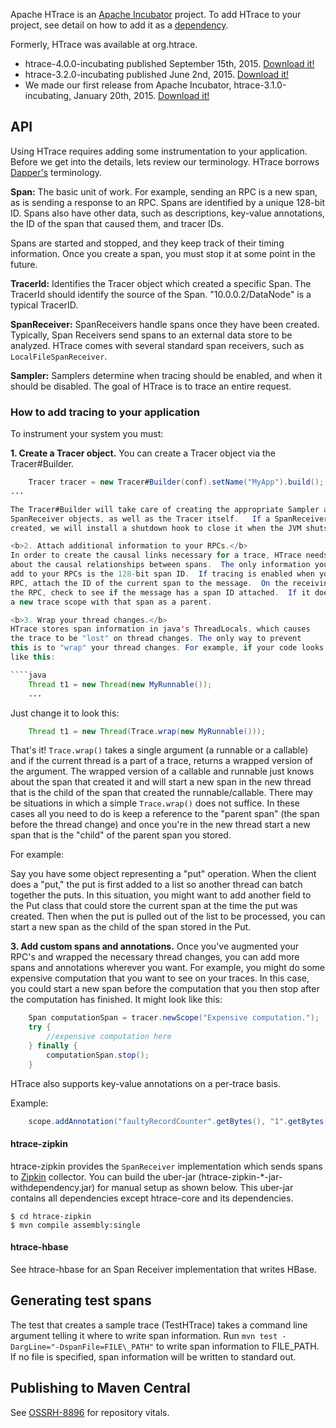<!---
  Licensed under the Apache License, Version 2.0 (the "License");
  you may not use this file except in compliance with the License.
  You may obtain a copy of the License at

   http://www.apache.org/licenses/LICENSE-2.0

  Unless required by applicable law or agreed to in writing, software
  distributed under the License is distributed on an "AS IS" BASIS,
  WITHOUT WARRANTIES OR CONDITIONS OF ANY KIND, either express or implied.
  See the License for the specific language governing permissions and
  limitations under the License. See accompanying LICENSE file.
-->

Apache HTrace is an <a href="http://htrace.incubator.apache.org">Apache Incubator</a>
project. To add HTrace to your project, see detail on how to add it as a
<a href="dependency-info.html">dependency</a>.

Formerly, HTrace was available at org.htrace.

* htrace-4.0.0-incubating published September 15th, 2015. [Download it!](http://www.apache.org/dyn/closer.cgi/incubator/htrace/)
* htrace-3.2.0-incubating published June 2nd, 2015. [Download it!](http://www.apache.org/dyn/closer.cgi/incubator/htrace/)
* We made our first release from Apache Incubator, htrace-3.1.0-incubating, January 20th, 2015. [Download it!](http://www.apache.org/dyn/closer.cgi/incubator/htrace/)


API
---
Using HTrace requires adding some instrumentation to your application.
Before we get into the details, lets review our terminology.  HTrace
borrows [Dapper's](http://research.google.com/pubs/pub36356.html)
terminology.

<b>Span:</b> The basic unit of work. For example, sending an RPC is a new span,
as is sending a response to an RPC.  Spans are identified by a unique 128-bit
ID.  Spans also have other data, such as descriptions, key-value annotations,
the ID of the span that caused them, and tracer IDs.

Spans are started and stopped, and they keep track of their timing
information.  Once you create a span, you must stop it at some point
in the future.

<b>TracerId:</b> Identifies the Tracer object which created a specific Span.
The TracerId should identify the source of the Span.  "10.0.0.2/DataNode" is a
typical TracerID.

<b>SpanReceiver:</b> SpanReceivers handle spans once they have been created.
Typically, Span Receivers send spans to an external data store to be
analyzed.  HTrace comes with several standard span receivers, such as
`LocalFileSpanReceiver`.

<b>Sampler:</b> Samplers determine when tracing should be enabled, and when it
should be disabled.   The goal of HTrace is to trace an entire request.

### How to add tracing to your application
To instrument your system you must:

<b>1. Create a Tracer object.</b>
You can create a Tracer object via the Tracer#Builder.

````java
    Tracer tracer = new Tracer#Builder(conf).setName("MyApp").build();
...

The Tracer#Builder will take care of creating the appropriate Sampler and
SpanReceiver objects, as well as the Tracer itself.   If a SpanReceiver was
created, we will install a shutdown hook to close it when the JVM shuts down.

<b>2. Attach additional information to your RPCs.</b>
In order to create the causal links necessary for a trace, HTrace needs to know
about the causal relationships between spans.  The only information you need to
add to your RPCs is the 128-bit span ID.  If tracing is enabled when you send an
RPC, attach the ID of the current span to the message.  On the receiving end of
the RPC, check to see if the message has a span ID attached.  If it does, start
a new trace scope with that span as a parent.

<b>3. Wrap your thread changes.</b>
HTrace stores span information in java's ThreadLocals, which causes
the trace to be "lost" on thread changes. The only way to prevent
this is to "wrap" your thread changes. For example, if your code looks
like this:

````java
    Thread t1 = new Thread(new MyRunnable());
    ...
````

Just change it to look this:

````java
    Thread t1 = new Thread(Trace.wrap(new MyRunnable()));
````

That's it! `Trace.wrap()` takes a single argument (a runnable or a
callable) and if the current thread is a part of a trace, returns a
wrapped version of the argument.  The wrapped version of a callable
and runnable just knows about the span that created it and will start
a new span in the new thread that is the child of the span that
created the runnable/callable.  There may be situations in which a
simple `Trace.wrap()` does not suffice.  In these cases all you need
to do is keep a reference to the "parent span" (the span before the
thread change) and once you're in the new thread start a new span that
is the "child" of the parent span you stored.

For example:

Say you have some object representing a "put" operation.  When the
client does a "put," the put is first added to a list so another
thread can batch together the puts. In this situation, you
might want to add another field to the Put class that could store the
current span at the time the put was created.  Then when the put is
pulled out of the list to be processed, you can start a new span as
the child of the span stored in the Put.

<b>3. Add custom spans and annotations.</b>
Once you've augmented your RPC's and wrapped the necessary thread
changes, you can add more spans and annotations wherever you want.
For example, you might do some expensive computation that you want to
see on your traces.  In this case, you could start a new span before
the computation that you then stop after the computation has
finished. It might look like this:

````java
    Span computationSpan = tracer.newScope("Expensive computation.");
    try {
        //expensive computation here
    } finally {
        computationSpan.stop();
    }
````

HTrace also supports key-value annotations on a per-trace basis.

Example:

````java
    scope.addAnnotation("faultyRecordCounter".getBytes(), "1".getBytes());
````

#### htrace-zipkin
htrace-zipkin provides the `SpanReceiver` implementation
which sends spans to [Zipkin](https://github.com/twitter/zipkin) collector.
You can build the uber-jar (htrace-zipkin-*-jar-withdependency.jar) for manual
setup as shown below.  This uber-jar contains all dependencies except
htrace-core and its dependencies.

    $ cd htrace-zipkin
    $ mvn compile assembly:single

#### htrace-hbase
See htrace-hbase for an Span Receiver implementation that writes HBase.

Generating test spans
-------------------------------
The test that creates a sample trace (TestHTrace) takes a command line
argument telling it where to write span information. Run
`mvn test -DargLine="-DspanFile=FILE\_PATH"` to write span
information to FILE_PATH. If no file is specified, span information
will be written to standard out.

Publishing to Maven Central
-------------------------------
See [OSSRH-8896](https://issues.sonatype.org/browse/OSSRH-8896)
for repository vitals.
